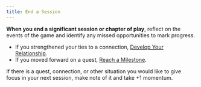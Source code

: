 ```yaml
---
title: End a Session
---
```


**When you end a significant session or chapter of play**, reflect on the events of the game and identify any missed opportunities to mark progress.

- If you strengthened your ties to a connection, [Develop Your Relationship](starforged/moves/connection/develop_your_relationship).
- If you moved forward on a quest, [Reach a Milestone](starforged/moves/quest/reach_a_milestone).

If there is a quest, connection, or other situation you would like to give focus in your next session, make note of it and take +1 momentum.
